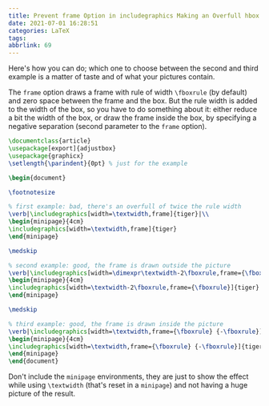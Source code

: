 ```yaml
---
title: Prevent frame Option in includegraphics Making an Overfull hbox
date: 2021-07-01 16:28:51
categories: LaTeX
tags:
abbrlink: 69
---
```

Here's how you can do; which one to choose between the second and third example is a matter of taste and of what your pictures contain.

The `frame` option draws a frame with rule of width `\fboxrule` (by default) and zero space between the frame and the box. But the rule width is added to the width of the box, so you have to do something about it: either reduce a bit the width of the box, or draw the frame inside the box, by specifying a negative separation (second parameter to the `frame` option).

```tex
\documentclass{article}
\usepackage[export]{adjustbox}
\usepackage{graphicx}
\setlength{\parindent}{0pt} % just for the example

\begin{document}

\footnotesize

% first example: bad, there's an overfull of twice the rule width    
\verb|\includegraphics[width=\textwidth,frame]{tiger}|\\
\begin{minipage}{4cm}
\includegraphics[width=\textwidth,frame]{tiger}
\end{minipage}

\medskip

% second example: good, the frame is drawn outside the picture
\verb|\includegraphics[width=\dimexpr\textwidth-2\fboxrule,frame={\fboxrule}]{tiger}|\\
\begin{minipage}{4cm}
\includegraphics[width=\textwidth-2\fboxrule,frame={\fboxrule}]{tiger}
\end{minipage}

\medskip

% third example: good, the frame is drawn inside the picture
\verb|\includegraphics[width=\textwidth,frame={\fboxrule} {-\fboxrule}]{tiger}|\\
\begin{minipage}{4cm}
\includegraphics[width=\textwidth,frame={\fboxrule} {-\fboxrule}]{tiger}
\end{minipage}
\end{document}
```

Don't include the `minipage` environments, they are just to show the effect while using `\textwidth` (that's reset in a `minipage`) and not having a huge picture of the result.
